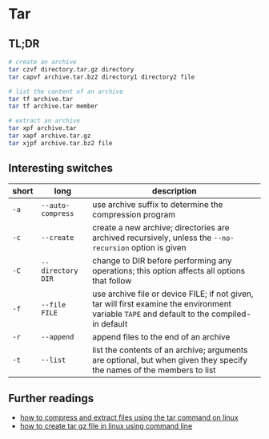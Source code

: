 # Tar

## TL;DR

```sh
# create an archive
tar czvf directory.tar.gz directory
tar capvf archive.tar.bz2 directory1 directory2 file

# list the content of an archive
tar tf archive.tar
tar tf archive.tar member

# extract an archive
tar xpf archive.tar
tar xapf archive.tar.gz
tar xjpf archive.tar.bz2 file
```

## Interesting switches

short | long              | description
------|-------------------|--------------------------------------------------------------------------------------------------------
`-a`  | `--auto-compress` | use archive suffix to determine the compression program
`-c`  | `--create`        | create a new archive; directories are archived recursively, unless the `--no-recursion` option is given
`-C`  | `--directory DIR` | change to DIR before performing any operations; this option affects all options that follow
`-f`  | `--file FILE`     | use archive file or device FILE; if not given, tar will first examine the environment variable `TAPE` and default to the compiled-in default
`-r`  | `--append`        | append files to the end of an archive
`-t`  | `--list`          | list the contents of an archive; arguments are optional, but when given they specify the names of the members to list

## Further readings

- [how to compress and extract files using the tar command on linux]
- [how to create tar gz file in linux using command line]

[how to create tar gz file in linux using command line]: https://www.cyberciti.biz/faq/how-to-create-tar-gz-file-in-linux-using-command-line/
[how to compress and extract files using the tar command on linux]: https://www.howtogeek.com/248780/how-to-compress-and-extract-files-using-the-tar-command-on-linux/
